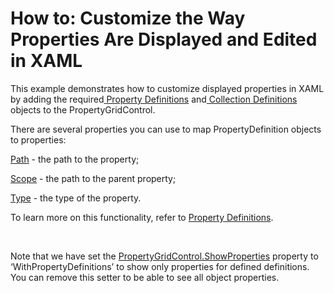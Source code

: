 # How to: Customize the Way Properties Are Displayed and Edited in XAML


<p>This example demonstrates how to customize displayed properties in XAML by adding the required<a href="https://documentation.devexpress.com/#WPF/CustomDocument15521"> Property Definitions</a> and<a href="https://documentation.devexpress.com/#WPF/CustomDocument15719"> Collection Definitions</a> objects to the PropertyGridControl.</p>
<p>There are several properties you can use to map PropertyDefinition objects to properties:</p>
<p><a href="https://documentation.devexpress.com/#WPF/CustomDocument15521">Path</a> - the path to the property;</p>
<p><a href="https://documentation.devexpress.com/#WPF/DevExpressXpfPropertyGridPropertyDefinition_Scopetopic">Scope</a> - the path to the parent property;</p>
<p><a href="https://documentation.devexpress.com/WPF/DevExpressXpfPropertyGridPropertyDefinition_Typetopic.aspx">Type</a> - the type of the property.</p>
<p>To learn more on this functionality, refer to <a href="https://documentation.devexpress.com/#WPF/CustomDocument15521">Property Definitions</a>.</p>
<p> </p>
<p>Note that we have set the <a href="https://documentation.devexpress.com/#WPF/DevExpressXpfPropertyGridPropertyGridControl_ShowPropertiestopic">PropertyGridControl.ShowProperties</a> property to ‘WithPropertyDefinitions’ to show only properties for defined definitions. You can remove this setter to be able to see all object properties.</p>

<br/>


